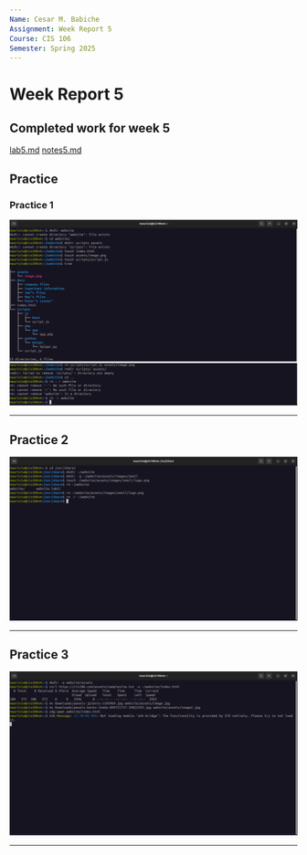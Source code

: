 ```yaml
---
Name: Cesar M. Babiche
Assignment: Week Report 5
Course: CIS 106
Semester: Spring 2025
---
```


# Week Report 5
## Completed work for week 5

[lab5.md](https://github.com/cmau1402/cis106/blob/main/lab/lab5/lab5.md)
[notes5.md](https://github.com/cmau1402/cis106/blob/main/notes/notes5/notes5.md)

## Practice

### Practice 1

![p1](practice1-1.png)
![p1.2](practice1-2.png)

<hr>

## Practice 2

![p2](practice2.png)

<hr>

## Practice 3

![p3](practice3.png)

<hr>